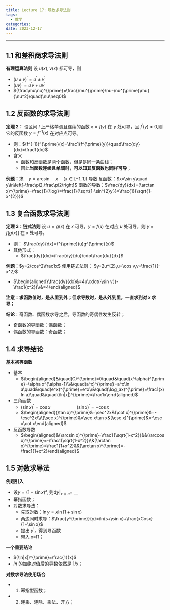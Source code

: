 ```yaml
---
title: Lecture 17：导数求导法则
tags:
  - 数学
categories: 
date: 2023-12-17
---
```

---
## 1.1 和差积商求导法则
**有理运算法则**
设 $u(x),\nu(x)$ 都可导，则
+ $(u\pm v)^{\prime}=u^{\prime}\pm v^{\prime}$
+ $(uv)^{\prime}=u^{\prime}v+uv^{\prime}$
+ $(\frac\mu\nu)^{\prime}=\frac{\mu^{\prime}\nu-\nu^{\prime}\mu}{\nu^2}\quad(\nu\neq0)$

## 1.2 反函数的求导法则
**定理 2：**
设区间 $I$ 上严格单调且连续的函数 $x=f(y)$ 在 $y$ 处可导，且 $f^{\prime}(y)\neq0$,则它的反函数 $y=f^{-1}(x)$ 在对应点可导。
+ 则：$(f^{-1})^{\prime}(x)=\frac1{f^{\prime}(y)}\quad\frac{dy}{dx}=\frac1{dx}$
+ 含义
	+ 函数和反函数是两个函数，但是是同一条曲线；
	+ 因此**当函数连续且单调时，可以知其反函数也同样可导**；

**例题：**$\text{求}\quad y=\arcsin\quad x\quad(x\in[-1,1])\text{ 导数}$
反函数：$x=\sin y\quad y\in\left[-\frac\pi2,\frac\pi2\right]$
函数的导数：$\frac{dy}{dx}=(\arctan x)^{\prime}=\frac{1}{\log}=\frac{1}{\sqrt{1-\sin^{2}y}}=\frac{1}{\sqrt{1-x^{2}}}$

## 1.3 复合函数求导法则
**定理 3：链式法则**
设 $u=g(x)$ 在 $x$ 可导，$y=f(u)$ 在对应 $u$ 处可导，则 $y=f[g(x)]$ 在 x 处可导。
+ 则： $\frac{dy}{dx}=f^{\prime}(u)g^{\prime}(x)$
+ 其他形式：
	+ $\frac{dy}{dx}=\frac{dy}{du}\cdot\frac{du}{dx}$

**例题：**$y=2\cos^2\frac1x$
使用链式法则： $y=2u^{2},u=\cos v,v=\frac{1}{-x^2}$
+ $\begin{aligned}\frac{dy}{dx}&=4u\cdot(-\sin v)(-\frac1{x^2})\\&=4\end{aligned}$

**注意：求函数值时，是从里到外；但求导数时，是从外到里，一直求到对 x 求导；**

**结论**：奇函数、偶函数求导之后，导函数的奇偶性发生反转；
+ 奇函数的导函数：偶函数；
+ 偶函数的导函数：奇函数；

## 1.4 求导结论
**基本初等函数**
+ 基本
	+ $\begin{aligned}&\quad(C)^{\prime}=0\quad&\quad(x^\alpha)^{\prime}=\alpha x^{\alpha-1}\\&\quad(a^x)^{\prime}=a^x\ln a\quad&\quad(e^x)^{\prime}=e^x\\&\quad(\log_ax)^{\prime}=\frac1{x\ln a}\quad&\quad(\ln|x|)^{\prime}=\frac1x\end{aligned}$
+ 三角函数
	+ $(\sin x)^{\prime}=\cos x\quad\quad\quad\quad\quad(\sin x)^{\prime}=-\cos x$
	+ $\begin{aligned}(\tan x)^{\prime}&=\sec^2x&(\cot x)^{\prime}&=-\csc^2x\\\\(\sec x)^{\prime}&=\sec x\tan x&(\csc x)^{\prime}&=-\csc x\cot x\end{aligned}$
+ 反函数导数
	+ $\begin{aligned}&(\arcsin x)^{\prime}=\frac1{\sqrt{1-x^2}}&&(\arccos x)^{\prime}=-\frac1{\sqrt{1-x^2}}\\&(\arctan x)^{\prime}=\frac1{1+x^2}&&(\arctan x)^{\prime}=-\frac1{1+x^2}\end{aligned}$

## 1.5 对数求导法 
**例题引入**
+ $\text{设}y=\left(1+\sin x\right)^{x},\text{则}\mathrm{d}y|_{x=\pi}=$ __
+ 幂指函数；
+ 对数求导法：
	+ 先取对数：$\ln y=x\ln(1+\sin x)$
	+ 两边同时求导：$\frac{y^{\prime}}{y}=\ln(s+\sin x)+\frac{xCosx}{1+\sin x}$
	+ 提出 $y^{\prime}$，得到导函数
	+ 带入 x=Π；

**一个重要结论**
+ $(\ln|x|)^{\prime}=\frac{1}{x}$
+ $In$ 的加绝对值后的导数依然是 1/x；

**对数求导法使用场合**
+ 1. 幂指型函数；
+ 2. 连乘、连除、乘法、开方；